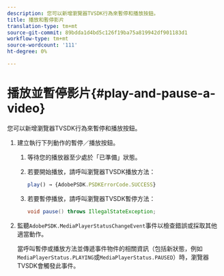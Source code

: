 ```yaml
---
description: 您可以新增瀏覽器TVSDK行為來暫停和播放按鈕。
title: 播放和暫停影片
translation-type: tm+mt
source-git-commit: 89bdda1d4bd5c126f19ba75a819942df901183d1
workflow-type: tm+mt
source-wordcount: '111'
ht-degree: 0%

---
```



# 播放並暫停影片{#play-and-pause-a-video}

您可以新增瀏覽器TVSDK行為來暫停和播放按鈕。

1. 建立執行下列動作的暫停／播放按鈕。
   1. 等待您的播放器至少處於「已準備」狀態。
   1. 若要開始播放，請呼叫瀏覽器TVSDK播放方法：

      ```js
      play() → {AdobePSDK.PSDKErrorCode.SUCCESS}
      ```

   1. 若要暫停播放，請呼叫瀏覽器TVSDK暫停方法：

      ```java
      void pause() throws IllegalStateException;
      ```

1. 監聽`AdobePSDK.MediaPlayerStatusChangeEvent`事件以檢查錯誤或採取其他適當動作。

   當呼叫暫停或播放方法並傳遞事件物件的相關資訊（包括新狀態，例如`MediaPlayerStatus.PLAYING`或`MediaPlayerStatus.PAUSED`）時，瀏覽器TVSDK會觸發此事件。

